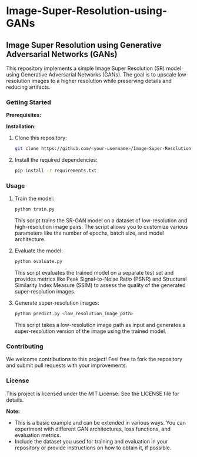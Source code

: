 # Image-Super-Resolution-using-GANs



## Image Super Resolution using Generative Adversarial Networks (GANs)

This repository implements a simple Image Super Resolution (SR) model using Generative Adversarial Networks (GANs). The goal is to upscale low-resolution images to a higher resolution while preserving details and reducing artifacts.

### Getting Started

**Prerequisites:**



**Installation:**

1. Clone this repository:

   ```bash
   git clone https://github.com/<your-username>/Image-Super-Resolution-using-GANs.git
   ```

2. Install the required dependencies:

   ```bash
   pip install -r requirements.txt
   ```

### Usage

1. Train the model:

   ```bash
   python train.py
   ```

   This script trains the SR-GAN model on a dataset of low-resolution and high-resolution image pairs. The script allows you to customize various parameters like the number of epochs, batch size, and model architecture.

2. Evaluate the model:

   ```bash
   python evaluate.py
   ```

   This script evaluates the trained model on a separate test set and provides metrics like Peak Signal-to-Noise Ratio (PSNR) and Structural Similarity Index Measure (SSIM) to assess the quality of the generated super-resolution images.

3. Generate super-resolution images:

   ```bash
   python predict.py <low_resolution_image_path>
   ```

   This script takes a low-resolution image path as input and generates a super-resolution version of the image using the trained model.

### Contributing

We welcome contributions to this project! Feel free to fork the repository and submit pull requests with your improvements.

### License

This project is licensed under the MIT License. See the LICENSE file for details.

**Note:**

* This is a basic example and can be extended in various ways. You can experiment with different GAN architectures, loss functions, and evaluation metrics.
* Include the dataset you used for training and evaluation in your repository or provide instructions on how to obtain it, if possible. 
